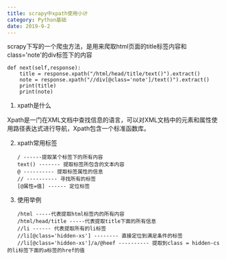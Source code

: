 ```yaml
---
title: scrapy中xpath使用小计
category: Python基础
date: 2019-9-2
---
```

scrapy下写的一个爬虫方法，是用来爬取html页面的title标签内容和class='note'的div标签下的内容
```
def next(self,response):
    title = response.xpath("/html/head/title/text()").extract()
    note = response.xpath("//div[@class='note']/text()").extract()
    print(title)
    print(note)
```
1. xpath是什么

Xpath是一门在XML文档中查找信息的语言，可以对XML文档中的元素和属性使用路径表达式进行导航，Xpath包含一个标准函数库。

2. xpath常用标签
```
　　/ ------提取某个标签下的所有内容
　　text() ------- 提取标签所包含的文本内容
　　@ ---------- 提取标签属性的信息
　　// ---------- 寻找所有的标签
　　[@属性=值] ------ 定位标签
```
3. 使用举例

```
　　/html -----代表提取html标签内的所有内容
　　/html/head/title -----代表提取title下面的所有信息
　　//li ------ 代表提取所有的li标签
　　//li[@class='hidden-xs'] -------- 直接定位到满足条件的标签
　　//li[@class='hidden-xs']/a/@heef ---------- 提取到class = hidden-cs的li标签下面的a标签的href的值
```






